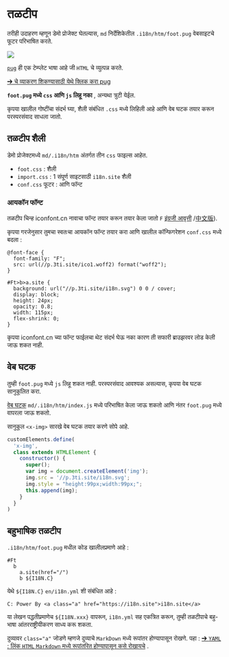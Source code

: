 # तळटीप

तरीही उदाहरण म्हणून डेमो प्रोजेक्ट घेतल्यास, `md` निर्देशिकेतील `.i18n/htm/foot.pug` वेबसाइटचे फूटर परिभाषित करते.

![](https://p.3ti.site/1721286077.avif)

[`pug`](https://pugjs.org) ही एक टेम्प्लेट भाषा आहे जी `HTML` चे व्युत्पन्न करते.

[➔ चे व्याकरण शिकण्यासाठी येथे क्लिक करा pug](https://pugjs.org)

**`foot.pug` मध्ये `css` आणि `js` लिहू नका** , अन्यथा त्रुटी येईल.

कृपया खालील गोष्टींचा संदर्भ घ्या, शैली संबंधित `.css` मध्ये लिहिली आहे आणि वेब घटक तयार करून परस्परसंवाद साधला जातो.

## तळटीप शैली

डेमो प्रोजेक्टमध्ये `md/.i18n/htm` अंतर्गत तीन `css` फाइल्स आहेत.

* `foot.css` : शैली
* `import.css` : 1 संपूर्ण साइटसाठी `i18n.site` शैली
* `conf.css` फूटर : आणि फॉन्ट

### आयकॉन फॉन्ट

तळटीप चिन्ह iconfont.cn नावाचा फॉन्ट तयार करून तयार केला जातो `F` [इंग्रजी आवृत्ती](https://www.iconfont.cn/?lang=en-us) /[中文版](https://www.iconfont.cn/?lang=zh)).

कृपया गरजेनुसार तुमचा स्वतःचा आयकॉन फॉन्ट तयार करा आणि खालील कॉन्फिगरेशन `conf.css` मध्ये बदला :

```
@font-face {
  font-family: "F";
  src: url(//p.3ti.site/ico1.woff2) format("woff2");
}

#Ft>b>a.site {
  background: url("//p.3ti.site/i18n.svg") 0 0 / cover;
  display: block;
  height: 24px;
  opacity: 0.8;
  width: 115px;
  flex-shrink: 0;
}
```

कृपया iconfont.cn च्या फॉन्ट फाईलचा थेट संदर्भ घेऊ नका कारण ती सफारी ब्राउझरवर लोड केली जाऊ शकत नाही.

## वेब घटक

तुम्ही `foot.pug` मध्ये `js` लिहू शकत नाही. परस्परसंवाद आवश्यक असल्यास, कृपया वेब घटक सानुकूलित करा.

[वेब घटक](https://www.freecodecamp.org/news/build-your-first-web-component/) `md/.i18n/htm/index.js` मध्ये परिभाषित केला जाऊ शकतो आणि नंतर `foot.pug` मध्ये वापरला जाऊ शकतो.

सानुकूल `<x-img>` सारखे वेब घटक तयार करणे सोपे आहे.

```js
customElements.define(
  'x-img',
  class extends HTMLElement {
    constructor() {
      super();
      var img = document.createElement('img');
      img.src = '//p.3ti.site/i18n.svg';
      img.style = "height:99px;width:99px;";
      this.append(img);
    }
  }
)
```

## बहुभाषिक तळटीप

`.i18n/htm/foot.pug` मधील कोड खालीलप्रमाणे आहे :

```
#Ft
  b
    a.site(href="/")
    b ${I18N.C}
```

येथे `${I18N.C}` `en/i18n.yml` शी संबंधित आहे :

```
C: Power By <a class="a" href="https://i18n.site">i18n.site</a>
```

या लेखन पद्धतीप्रमाणेच `${I18N.xxx}` वापरून, `i18n.yml` सह एकत्रित करून, तुम्ही तळटीपाचे बहु-भाषा आंतरराष्ट्रीयीकरण साध्य करू शकता.

दुव्यावर `class="a"` जोडणे म्हणजे दुव्याचे `MarkDown` मध्ये रूपांतर होण्यापासून रोखणे. पहा :
 [➔ `YAML` : लिंक `HTML` `Markdown` मध्ये रूपांतरित होण्यापासून कसे रोखायचे](/i18/qa#H2) .